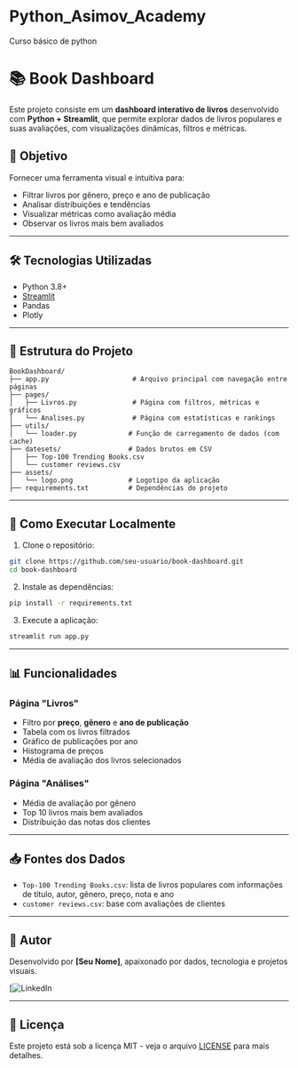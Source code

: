 # Python_Asimov_Academy
Curso básico de python

# 📚 Book Dashboard

Este projeto consiste em um **dashboard interativo de livros** desenvolvido com **Python + Streamlit**, que permite explorar dados de livros populares e suas avaliações, com visualizações dinâmicas, filtros e métricas.

## 🎯 Objetivo

Fornecer uma ferramenta visual e intuitiva para:

* Filtrar livros por gênero, preço e ano de publicação
* Analisar distribuições e tendências
* Visualizar métricas como avaliação média
* Observar os livros mais bem avaliados

---

## 🛠️ Tecnologias Utilizadas

* Python 3.8+
* [Streamlit](https://streamlit.io/)
* Pandas
* Plotly

---

## 📁 Estrutura do Projeto

```
BookDashboard/
├── app.py                     # Arquivo principal com navegação entre páginas
├── pages/
│   ├── Livros.py              # Página com filtros, métricas e gráficos
│   └── Analises.py            # Página com estatísticas e rankings
├── utils/
│   └── loader.py             # Função de carregamento de dados (com cache)
├── datesets/                 # Dados brutos em CSV
│   ├── Top-100 Trending Books.csv
│   └── customer reviews.csv
├── assets/
│   └── logo.png              # Logotipo da aplicação
├── requirements.txt          # Dependências do projeto
```

---

## 🚀 Como Executar Localmente

1. Clone o repositório:

```bash
git clone https://github.com/seu-usuario/book-dashboard.git
cd book-dashboard
```

2. Instale as dependências:

```bash
pip install -r requirements.txt
```

3. Execute a aplicação:

```bash
streamlit run app.py
```

---

## 📊 Funcionalidades

### Página "Livros"

* Filtro por **preço**, **gênero** e **ano de publicação**
* Tabela com os livros filtrados
* Gráfico de publicações por ano
* Histograma de preços
* Média de avaliação dos livros selecionados

### Página "Análises"

* Média de avaliação por gênero
* Top 10 livros mais bem avaliados
* Distribuição das notas dos clientes

---

## 📥 Fontes dos Dados

* `Top-100 Trending Books.csv`: lista de livros populares com informações de título, autor, gênero, preço, nota e ano
* `customer reviews.csv`: base com avaliações de clientes

---

## 🧠 Autor

Desenvolvido por **\[Seu Nome]**, apaixonado por dados, tecnologia e projetos visuais.

[![LinkedIn](https://www.linkedin.com/in/david-reis-029027123/)

---

## 📌 Licença

Este projeto está sob a licença MIT - veja o arquivo [LICENSE](LICENSE) para mais detalhes.
